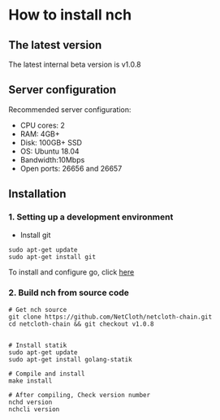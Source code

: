 # How to install nch

## The latest version

The latest internal beta version is v1.0.8

## Server configuration

Recommended server configuration:

* CPU cores: 2
* RAM: 4GB+
* Disk: 100GB+ SSD
* OS: Ubuntu 18.04
* Bandwidth:10Mbps
* Open ports: 26656 and 26657

## Installation

### 1. Setting up a development environment

* Install git

```shell
sudo apt-get update
sudo apt-get install git
```

To install and configure go, click [here](../software/go-install.md)

### 2. Build nch from source code

```shell 
# Get nch source
git clone https://github.com/NetCloth/netcloth-chain.git
cd netcloth-chain && git checkout v1.0.8


# Install statik
sudo apt-get update
sudo apt-get install golang-statik

# Compile and install
make install

# After compiling, Check version number
nchd version
nchcli version
```
